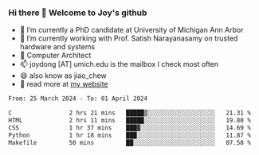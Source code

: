 ### Hi there 👋 Welcome to Joy's github

- 🔭 I’m currently a PhD candidate at University of Michigan Ann Arbor
- 🌱 I’m currently working with Prof. Satish Narayanasamy on trusted hardware and systems
- 👯 Computer Architect
- 📫 joydong [AT] umich.edu is the mailbox I check most often
- 😄 also know as jiao_chew
- 💬 read more at [my website](https://joydddd.github.io/)
<!--START_SECTION:waka-->

```txt
From: 25 March 2024 - To: 01 April 2024

C                2 hrs 21 mins   █████▒░░░░░░░░░░░░░░░░░░░   21.31 %
HTML             2 hrs 11 mins   █████░░░░░░░░░░░░░░░░░░░░   19.80 %
CSS              1 hr 37 mins    ███▓░░░░░░░░░░░░░░░░░░░░░   14.69 %
Python           1 hr 18 mins    ███░░░░░░░░░░░░░░░░░░░░░░   11.87 %
Makefile         50 mins         ██░░░░░░░░░░░░░░░░░░░░░░░   07.58 %
```

<!--END_SECTION:waka-->
